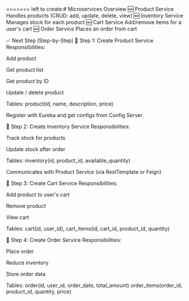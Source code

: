
=======
left to create:# Microservices Overview
🆕 Product Service	Handles products (CRUD: add, update, delete, view)
🆕 Inventory Service	Manages stock for each product
🆕 Cart Service	Add/remove items for a user's cart
🆕 Order Service  Places an order from cart


✅ Next Step (Step-by-Step)
🔹 Step 1: Create Product Service
Responsibilities:

Add product

Get product list

Get product by ID

Update / delete product

Tables: product(id, name, description, price)

Register with Eureka and get configs from Config Server.

🔹 Step 2: Create Inventory Service
Responsibilities:

Track stock for products

Update stock after order

Tables: inventory(id, product_id, available_quantity)

Communicates with Product Service (via RestTemplate or Feign)

🔹 Step 3: Create Cart Service
Responsibilities:

Add product to user's cart

Remove product

View cart

Tables: cart(id, user_id), cart_items(id, cart_id, product_id, quantity)

🔹 Step 4: Create Order Service
Responsibilities:

Place order

Reduce inventory

Store order data

Tables: order(id, user_id, order_date, total_amount)
order_items(order_id, product_id, quantity, price)